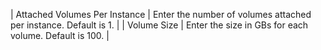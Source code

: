 | Attached Volumes Per Instance | Enter the number of volumes attached per instance. Default is 1. |
| Volume Size | Enter the size in GBs for each volume. Default is 100. |



